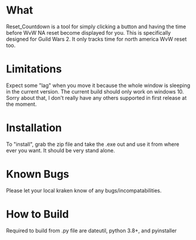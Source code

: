 # What <h8> 
Reset_Countdown is a tool for simply clicking a button and having the time before WvW NA reset become displayed for you.
This is specifically designed for Guild Wars 2. It only tracks time for north america WvW reset too.

# Limitations <h8> 
Expect some "lag" when you move it because the whole window is sleeping in the current version.
The current build should only work on windows 10. Sorry about that, I don't really have any others supported in first release at the moment.

# Installation <h8> 
To "install", grab the zip file and take the .exe out and use it from where ever you want. It should be very stand alone.

# Known Bugs <h8> 

Please let your local kraken know of any bugs/incompatabilities.

# How to Build <h8> 
Required to build from .py file are dateutil, python 3.8+, and pyinstaller
